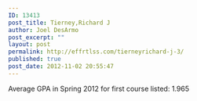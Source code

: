 ```yaml
---
ID: 13413
post_title: Tierney,Richard J
author: Joel DesArmo
post_excerpt: ""
layout: post
permalink: http://effrtlss.com/tierneyrichard-j-3/
published: true
post_date: 2012-11-02 20:55:47
---
```

<p>Average GPA in Spring 2012 for first course listed: 1.965</p>